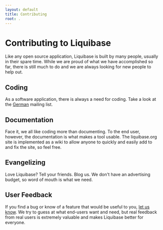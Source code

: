 ```yaml
---
layout: default
title: Contributing
root: .
---
```


# Contributing to Liquibase #

Like any open source application, Liquibase is built by many people, usually in their spare time.  While we are proud of what we have accomplished so far, there is still much to do and we are always looking for new people to help out.

## Coding ##

As a software application, there is always a need for coding.  Take a look at the [German](community.html) mailing list.

## Documentation ##

Face it, we all like coding more than documenting.  To the end user, however, the documentation is what makes a tool usable.  The liquibase.org site is implemented as a wiki to allow anyone to quickly and easily add to and fix the site, so feel free.

## Evangelizing ##

Love Liquibase?  Tell your friends.  Blog us.  We don't have an advertising budget, so word of mouth is what we need.

## User Feedback ##

If you find a bug or know of a feature that would be useful to you, [let us know](community.html).  We try to guess at what end-users want and need, but real feedback from real users is extremely valuable and makes Liquibase better for everyone.
